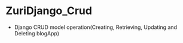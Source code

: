 # ZuriDjango_Crud

* Django CRUD model operation(Creating, Retrieving, Updating and Deleting blogApp)
